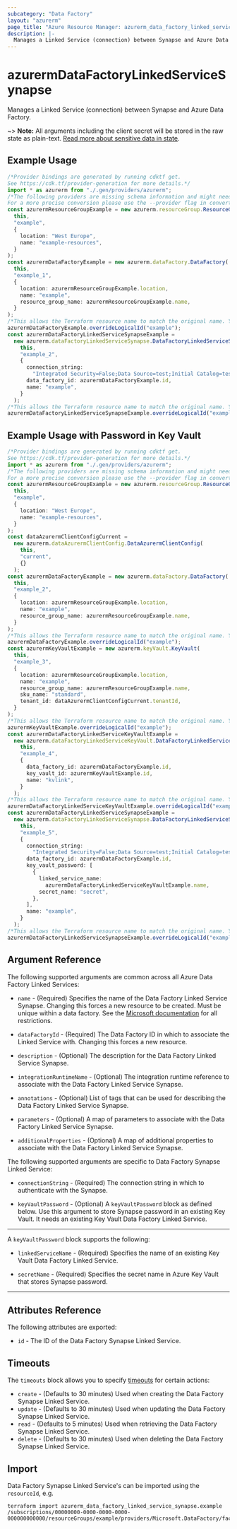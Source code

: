 ```yaml
---
subcategory: "Data Factory"
layout: "azurerm"
page_title: "Azure Resource Manager: azurerm_data_factory_linked_service_synapse"
description: |-
  Manages a Linked Service (connection) between Synapse and Azure Data Factory.
---
```


# azurermDataFactoryLinkedServiceSynapse

Manages a Linked Service (connection) between Synapse and Azure Data Factory.

\~> **Note:** All arguments including the client secret will be stored in the raw state as plain-text. [Read more about sensitive data in state](/docs/state/sensitive-data.html).

## Example Usage

```typescript
/*Provider bindings are generated by running cdktf get.
See https://cdk.tf/provider-generation for more details.*/
import * as azurerm from "./.gen/providers/azurerm";
/*The following providers are missing schema information and might need manual adjustments to synthesize correctly: azurerm.
For a more precise conversion please use the --provider flag in convert.*/
const azurermResourceGroupExample = new azurerm.resourceGroup.ResourceGroup(
  this,
  "example",
  {
    location: "West Europe",
    name: "example-resources",
  }
);
const azurermDataFactoryExample = new azurerm.dataFactory.DataFactory(
  this,
  "example_1",
  {
    location: azurermResourceGroupExample.location,
    name: "example",
    resource_group_name: azurermResourceGroupExample.name,
  }
);
/*This allows the Terraform resource name to match the original name. You can remove the call if you don't need them to match.*/
azurermDataFactoryExample.overrideLogicalId("example");
const azurermDataFactoryLinkedServiceSynapseExample =
  new azurerm.dataFactoryLinkedServiceSynapse.DataFactoryLinkedServiceSynapse(
    this,
    "example_2",
    {
      connection_string:
        "Integrated Security=False;Data Source=test;Initial Catalog=test;User ID=test;Password=test",
      data_factory_id: azurermDataFactoryExample.id,
      name: "example",
    }
  );
/*This allows the Terraform resource name to match the original name. You can remove the call if you don't need them to match.*/
azurermDataFactoryLinkedServiceSynapseExample.overrideLogicalId("example");

```

## Example Usage with Password in Key Vault

```typescript
/*Provider bindings are generated by running cdktf get.
See https://cdk.tf/provider-generation for more details.*/
import * as azurerm from "./.gen/providers/azurerm";
/*The following providers are missing schema information and might need manual adjustments to synthesize correctly: azurerm.
For a more precise conversion please use the --provider flag in convert.*/
const azurermResourceGroupExample = new azurerm.resourceGroup.ResourceGroup(
  this,
  "example",
  {
    location: "West Europe",
    name: "example-resources",
  }
);
const dataAzurermClientConfigCurrent =
  new azurerm.dataAzurermClientConfig.DataAzurermClientConfig(
    this,
    "current",
    {}
  );
const azurermDataFactoryExample = new azurerm.dataFactory.DataFactory(
  this,
  "example_2",
  {
    location: azurermResourceGroupExample.location,
    name: "example",
    resource_group_name: azurermResourceGroupExample.name,
  }
);
/*This allows the Terraform resource name to match the original name. You can remove the call if you don't need them to match.*/
azurermDataFactoryExample.overrideLogicalId("example");
const azurermKeyVaultExample = new azurerm.keyVault.KeyVault(
  this,
  "example_3",
  {
    location: azurermResourceGroupExample.location,
    name: "example",
    resource_group_name: azurermResourceGroupExample.name,
    sku_name: "standard",
    tenant_id: dataAzurermClientConfigCurrent.tenantId,
  }
);
/*This allows the Terraform resource name to match the original name. You can remove the call if you don't need them to match.*/
azurermKeyVaultExample.overrideLogicalId("example");
const azurermDataFactoryLinkedServiceKeyVaultExample =
  new azurerm.dataFactoryLinkedServiceKeyVault.DataFactoryLinkedServiceKeyVault(
    this,
    "example_4",
    {
      data_factory_id: azurermDataFactoryExample.id,
      key_vault_id: azurermKeyVaultExample.id,
      name: "kvlink",
    }
  );
/*This allows the Terraform resource name to match the original name. You can remove the call if you don't need them to match.*/
azurermDataFactoryLinkedServiceKeyVaultExample.overrideLogicalId("example");
const azurermDataFactoryLinkedServiceSynapseExample =
  new azurerm.dataFactoryLinkedServiceSynapse.DataFactoryLinkedServiceSynapse(
    this,
    "example_5",
    {
      connection_string:
        "Integrated Security=False;Data Source=test;Initial Catalog=test;User ID=test;",
      data_factory_id: azurermDataFactoryExample.id,
      key_vault_password: [
        {
          linked_service_name:
            azurermDataFactoryLinkedServiceKeyVaultExample.name,
          secret_name: "secret",
        },
      ],
      name: "example",
    }
  );
/*This allows the Terraform resource name to match the original name. You can remove the call if you don't need them to match.*/
azurermDataFactoryLinkedServiceSynapseExample.overrideLogicalId("example");

```

## Argument Reference

The following supported arguments are common across all Azure Data Factory Linked Services:

*   `name` - (Required) Specifies the name of the Data Factory Linked Service Synapse. Changing this forces a new resource to be created. Must be unique within a data factory. See the [Microsoft documentation](https://docs.microsoft.com/azure/data-factory/naming-rules) for all restrictions.

*   `dataFactoryId` - (Required) The Data Factory ID in which to associate the Linked Service with. Changing this forces a new resource.

*   `description` - (Optional) The description for the Data Factory Linked Service Synapse.

*   `integrationRuntimeName` - (Optional) The integration runtime reference to associate with the Data Factory Linked Service Synapse.

*   `annotations` - (Optional) List of tags that can be used for describing the Data Factory Linked Service Synapse.

*   `parameters` - (Optional) A map of parameters to associate with the Data Factory Linked Service Synapse.

*   `additionalProperties` - (Optional) A map of additional properties to associate with the Data Factory Linked Service Synapse.

The following supported arguments are specific to Data Factory Synapse Linked Service:

*   `connectionString` - (Required) The connection string in which to authenticate with the Synapse.

*   `keyVaultPassword` - (Optional) A `keyVaultPassword` block as defined below. Use this argument to store Synapse password in an existing Key Vault. It needs an existing Key Vault Data Factory Linked Service.

***

A `keyVaultPassword` block supports the following:

*   `linkedServiceName` - (Required) Specifies the name of an existing Key Vault Data Factory Linked Service.

*   `secretName` - (Required) Specifies the secret name in Azure Key Vault that stores Synapse password.

***

## Attributes Reference

The following attributes are exported:

* `id` - The ID of the Data Factory Synapse Linked Service.

## Timeouts

The `timeouts` block allows you to specify [timeouts](https://www.terraform.io/language/resources/syntax#operation-timeouts) for certain actions:

* `create` - (Defaults to 30 minutes) Used when creating the Data Factory Synapse Linked Service.
* `update` - (Defaults to 30 minutes) Used when updating the Data Factory Synapse Linked Service.
* `read` - (Defaults to 5 minutes) Used when retrieving the Data Factory Synapse Linked Service.
* `delete` - (Defaults to 30 minutes) Used when deleting the Data Factory Synapse Linked Service.

## Import

Data Factory Synapse Linked Service's can be imported using the `resourceId`, e.g.

```console
terraform import azurerm_data_factory_linked_service_synapse.example /subscriptions/00000000-0000-0000-0000-000000000000/resourceGroups/example/providers/Microsoft.DataFactory/factories/example/linkedservices/example
```
